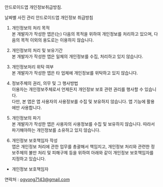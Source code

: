 안드로이드앱 개인정보취급방침.

날짜별 사진 관리 안드로이드앱 개인정보 취급방침

1. 개인정보의 처리 목적<br/>
본 개발자가 작성한 앱은(는) 다음의 목적을 위하여 개인정보를 처리하고 있으며, 다음의 목적 이외의 용도로는 이용하지 않습니다.

2. 개인정보의 처리 및 보유기간<br/>
본 개발자가 작성한 앱은 일체의 개인정보를 수집, 처리하고 있지 않습니다.

3. 개인정보처리 위탁 여부<br/>
본 개발자가 작성한 앱은 타 업체에 개인정보를 위탁하고 있지 않습니다.

4. 정보주체의 권리, 의무 및 그 행사방법<br/>
이용자는 개인정보주체로서 언제든지 개인정보 보호 관련 권리를 행사할 수 있습니다.<br/>
다만, 본 앱은 앱 사용자의 사용정보를 수집 및 보유하지 않습니다. 앱 기능에 활용에만 사용합니다.
   
5. 개인정보의 파기<br/>
본 개발자가 작성한 앱은 사용자의 사용정보를 수집 및 보유하지 않습니다. 따라서 파기해야하는 개인정보를 소유하고 있지 않습니다.
   
6. 개인정보 보호책임자 작성<br/>
앱은 개인정보 처리에 관한 업무를 총괄해서 책임지고, 개인정보 처리와 관련한 정보주체의 불만 처리 및 피해구제 등을 위하여 아래와 같이 개인정보 보호책임자를 지정하고 있습니다.

* 개인정보 보호책임자

연락처 : ogyong7143@gmail.com